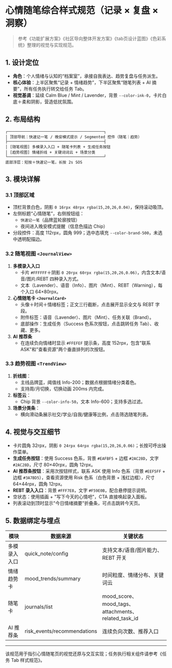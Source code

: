 ﻿# 心情随笔综合样式规范（记录 × 复盘 × 洞察）

> 参考《功能扩展方案》《社区导向整体开发方案》《tab页设计蓝图》《色彩系统》整理的视觉与实现规范。

## 1. 设计定位
- **角色**：个人情绪与认知的“档案室”，承接自我表达、趋势复盘与任务派生。
- **核心体验**：上半区聚焦“记录 + 情绪趋势”，下半区聚焦“随笔列表 + AI 摘要”，所有任务执行转交给任务 Tab。
- **视觉基调**：延续 Calm Blue / Mint / Lavender，背景 `--color-ink-0`，卡片白底＋柔和阴影，营造低扰氛围。

## 2. 布局结构
```
┌──────────────────────────────────────────┐
│ 顶部导航：快速记一笔 / 晚安模式提示 / Segmented 控件（随笔｜趋势）
├──────────────────────────────────────────┤
│ [随笔视图] 多模录入入口 + 随笔卡列表 + 生成任务按钮
│ [趋势视图] 情绪折线 + 关键词词云 + 场景分类
└──────────────────────────────────────────┘
底部浮层：短按＋快速记一笔，长按 2s SOS
```

## 3. 模块详解
### 3.1 顶部区域
- 顶栏背景白色，阴影 `0 16rpx 48rpx rgba(15,20,26,0.04)`，保持滚动吸顶。
- 左侧标题“心情随笔”，右侧按钮组：
  - `快速记一笔`（品牌蓝轮廓按钮）
  - 夜间进入晚安模式提醒（信息色描边 Chip）
- 分段控件：高度 112rpx，圆角 999；选中态填充 `--color-brand-500`，未选中透明配描边。

### 3.2 随笔视图 `<JournalView>`
1. **多模录入入口**
   - 卡片 `#FFFFFF`＋阴影 `0 20rpx 60rpx rgba(15,20,26,0.06)`，内含文本/语音/图片/REBT 四种录入方式。
   - 文本（Lavender）、语音（Info）、图片（Mint）、REBT（Warning），每个入口 64×80rpx。
2. **心情随笔卡 `<JournalCard>`**
   - 头像＋时间＋情绪标签；正文三行截断，点击展开显示全文与 REBT 字段。
   - 附件标签：语音（Lavender）、图片（Mint）、任务关联（Brand）。
   - 底部操作：生成任务（Success 色系次按钮，点击跳转任务 Tab）、收藏、更多。
3. **AI 推荐条**
   - 在连续负向情绪时显示 `#FFEFEF` 提示条，高度 152rpx，包含"联系 ASK"和"查看资源"两个垂直排列的次按钮。

### 3.3 趋势视图 `<TrendView>`
1. **折线图**：
   - 主线品牌蓝，阈值线 Info-200；数据点根据情绪分类着色。
   - 支持周/月切换，切换动画 200ms 内完成。
2. **标签云**：
   - Chip 背景 `--color-info-50`，文本 Info-600；支持多选过滤。
3. **场景分类条**：
   - 横向滑动条展示社交/学业/自我/健康等比例，点击筛选随笔列表。

## 4. 视觉与交互细节
- 卡片圆角 32rpx，阴影 `0 24rpx 64rpx rgba(15,20,26,0.06)`；长按可呼出操作菜单。
- **生成任务按钮**：使用 Success 色系，背景 `#EAFBF5` + 边框 `#2AC28D`，文字 `#2AC28D`，尺寸 80×40rpx，圆角 12rpx。
- **AI 推荐条按钮**：采用次按钮样式，联系 ASK 使用 Info 色系（背景 `#EEF5FF` + 边框 `#3A7BD5`），查看资源使用 Risk 色系（白色背景 + 浅红边框），尺寸 64×44rpx，圆角 12rpx。
- **REBT 录入入口**：背景 `#FFF7E8`，文字 `#F59E0B`，配合悬停提示说明。
- 空状态：使用插画 + "写下今天的心情吧"，CTA 直接唤起录入面板。
- 列表滚动到顶时显示"今日情绪摘要"折叠条，可点击跳转今天页。

## 5. 数据绑定与埋点
| 模块 | 数据来源 | 关键状态 |
| ---- | -------- | -------- |
| 多模录入入口 | quick_note/config | 支持文本/语音/图片能力、REBT 开关 |
| 情绪趋势卡 | mood_trends/summary | 时间粒度、情绪分布、关键词云 |
| 随笔卡 | journals/list | mood_score、mood_tags、attachments、related_task_id |
| AI 推荐条 | risk_events/recommendations | 连续负向次数、推荐入口 |

---

该规范用于指引心情随笔页的视觉还原与交互实现；任务执行相关组件请参考《任务 Tab 样式规范》。
